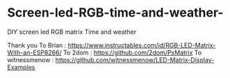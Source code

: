 # Screen-led-RGB-time-and-weather-
DIY screen led RGB matrix Time and weather


Thank you 
To Brian : https://www.instructables.com/id/RGB-LED-Matrix-With-an-ESP8266/
To 2dom : https://github.com/2dom/PxMatrix
To witnessmenow : https://github.com/witnessmenow/LED-Matrix-Display-Examples

